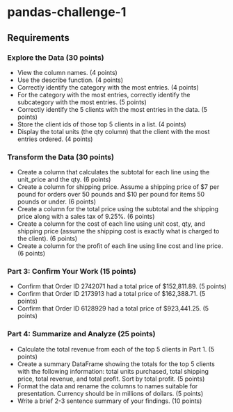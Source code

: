 # pandas-challenge-1

## Requirements

### Explore the Data (30 points)

* View the column names. (4 points)
* Use the describe function. (4 points)
* Correctly identify the category with the most entries. (4 points)
* For the category with the most entries, correctly identify the subcategory with the most entries. (5 points)
* Correctly identify the 5 clients with the most entries in the data. (5 points)
* Store the client ids of those top 5 clients in a list. (4 points)
* Display the total units (the qty column) that the client with the most entries ordered. (4 points)

### Transform the Data (30 points)

* Create a column that calculates the subtotal for each line using the unit_price and the qty. (6 points)
* Create a column for shipping price. Assume a shipping price of $7 per pound for orders over 50 pounds and $10 per pound for items 50 pounds or under. (6 points)
* Create a column for the total price using the subtotal and the shipping price along with a sales tax of 9.25%. (6 points)
* Create a column for the cost of each line using unit cost, qty, and shipping price (assume the shipping cost is exactly what is charged to the client). (6 points)
* Create a column for the profit of each line using line cost and line price. (6 points)

### Part 3: Confirm Your Work (15 points)

* Confirm that Order ID 2742071 had a total price of $152,811.89. (5 points)
* Confirm that Order ID 2173913 had a total price of $162,388.71. (5 points)
* Confirm that Order ID 6128929 had a total price of $923,441.25. (5 points)

### Part 4: Summarize and Analyze (25 points)

* Calculate the total revenue from each of the top 5 clients in Part 1. (5 points)
* Create a summary DataFrame showing the totals for the top 5 clients with the following information: total units purchased, total shipping price, total revenue, and total profit. Sort by total profit. (5 points)
* Format the data and rename the columns to names suitable for presentation. Currency should be in millions of dollars. (5 points)
* Write a brief 2-3 sentence summary of your findings. (10 points)
